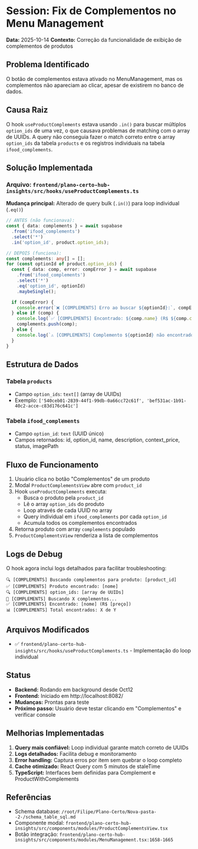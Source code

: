 # Session: Fix de Complementos no Menu Management

**Data:** 2025-10-14
**Contexto:** Correção da funcionalidade de exibição de complementos de produtos

## Problema Identificado

O botão de complementos estava ativado no MenuManagement, mas os complementos não apareciam ao clicar, apesar de existirem no banco de dados.

## Causa Raiz

O hook `useProductComplements` estava usando `.in()` para buscar múltiplos `option_ids` de uma vez, o que causava problemas de matching com o array de UUIDs. A query não conseguia fazer o match correto entre o array `option_ids` da tabela `products` e os registros individuais na tabela `ifood_complements`.

## Solução Implementada

### Arquivo: `frontend/plano-certo-hub-insights/src/hooks/useProductComplements.ts`

**Mudança principal:** Alterado de query bulk (`.in()`) para loop individual (`.eq()`)

```typescript
// ANTES (não funcionava):
const { data: complements } = await supabase
  .from('ifood_complements')
  .select('*')
  .in('option_id', product.option_ids);

// DEPOIS (funciona):
const complements: any[] = [];
for (const optionId of product.option_ids) {
  const { data: comp, error: compError } = await supabase
    .from('ifood_complements')
    .select('*')
    .eq('option_id', optionId)
    .maybeSingle();

  if (compError) {
    console.error(`❌ [COMPLEMENTS] Erro ao buscar ${optionId}:`, compError);
  } else if (comp) {
    console.log(`✅ [COMPLEMENTS] Encontrado: ${comp.name} (R$ ${comp.context_price})`);
    complements.push(comp);
  } else {
    console.log(`⚠️ [COMPLEMENTS] Complemento ${optionId} não encontrado na tabela`);
  }
}
```

## Estrutura de Dados

### Tabela `products`
- Campo `option_ids`: `text[]` (array de UUIDs)
- Exemplo: `['540ceb01-2839-44f1-99db-0a66cc72c61f', 'bef531ac-1b91-40c2-acce-c83d176c641c']`

### Tabela `ifood_complements`
- Campo `option_id`: `text` (UUID único)
- Campos retornados: id, option_id, name, description, context_price, status, imagePath

## Fluxo de Funcionamento

1. Usuário clica no botão "Complementos" de um produto
2. Modal `ProductComplementsView` abre com `product_id`
3. Hook `useProductComplements` executa:
   - Busca o produto pela `product_id`
   - Lê o array `option_ids` do produto
   - Loop através de cada UUID no array
   - Query individual em `ifood_complements` por cada `option_id`
   - Acumula todos os complementos encontrados
4. Retorna produto com array `complements` populado
5. `ProductComplementsView` renderiza a lista de complementos

## Logs de Debug

O hook agora inclui logs detalhados para facilitar troubleshooting:

```
🔍 [COMPLEMENTS] Buscando complementos para produto: [product_id]
✅ [COMPLEMENTS] Produto encontrado: [nome]
🔍 [COMPLEMENTS] option_ids: [array de UUIDs]
🔄 [COMPLEMENTS] Buscando X complementos...
✅ [COMPLEMENTS] Encontrado: [nome] (R$ [preço])
📊 [COMPLEMENTS] Total encontrados: X de Y
```

## Arquivos Modificados

- ✅ `frontend/plano-certo-hub-insights/src/hooks/useProductComplements.ts` - Implementação do loop individual

## Status

- **Backend:** Rodando em background desde Oct12
- **Frontend:** Iniciado em http://localhost:8082/
- **Mudanças:** Prontas para teste
- **Próximo passo:** Usuário deve testar clicando em "Complementos" e verificar console

## Melhorias Implementadas

1. **Query mais confiável:** Loop individual garante match correto de UUIDs
2. **Logs detalhados:** Facilita debug e monitoramento
3. **Error handling:** Captura erros por item sem quebrar o loop completo
4. **Cache otimizado:** React Query com 5 minutos de staleTime
5. **TypeScript:** Interfaces bem definidas para Complement e ProductWithComplements

## Referências

- Schema database: `/root/Filipe/Plano-Certo/Nova-pasta--2-/schema_table_sql.md`
- Componente modal: `frontend/plano-certo-hub-insights/src/components/modules/ProductComplementsView.tsx`
- Botão integração: `frontend/plano-certo-hub-insights/src/components/modules/MenuManagement.tsx:1658-1665`
